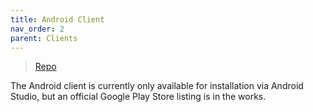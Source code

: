 ```yaml
---
title: Android Client
nav_order: 2
parent: Clients
---
```


> [Repo](https://github.com/AnimatedLEDStrip/android-client)

The Android client is currently only available for installation via Android Studio, but an official Google Play Store listing is in the works.
